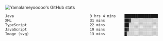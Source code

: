 ![Yamalameyooooo's GitHub stats](https://github-readme-stats.vercel.app/api?username=yamalameyooooo&theme=transparent&show_icons=true\&show=reviews,discussions_started,discussions_answered,prs_merged,prs_merged_percentage)

<!--START_SECTION:waka-->

```txt
Java                                   3 hrs 4 mins    ████████████████░░░░░░░░░   63.63 %
XML                                    31 mins         ██▓░░░░░░░░░░░░░░░░░░░░░░   10.98 %
TypeScript                             22 mins         ██░░░░░░░░░░░░░░░░░░░░░░░   07.92 %
JavaScript                             19 mins         █▓░░░░░░░░░░░░░░░░░░░░░░░   06.58 %
Image (svg)                            13 mins         █░░░░░░░░░░░░░░░░░░░░░░░░   04.61 %
```

<!--END_SECTION:waka-->
